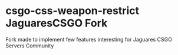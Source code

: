 # csgo-css-weapon-restrict JaguaresCSGO Fork

Fork made to implement few features interesting for Jaguares CSGO Servers Community
